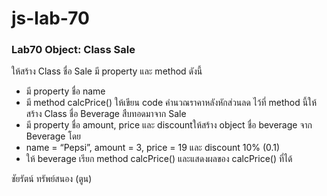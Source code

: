# js-lab-70
### Lab70 Object: Class Sale
ให้สร้าง Class ชื่อ Sale มี property และ method ดังนี้
- มี property ชื่อ name
- มี method calcPrice() ให้เขียน code คำนวณราคาหลังหักส่วนลด ไว้ที่ method นี้ให้สร้าง Class ชื่อ Beverage สืบทอดมาจาก Sale
- มี property ชื่อ amount, price และ discountให้สร้าง object ชื่อ beverage จาก Beverage โดย
- name = “Pepsi”, amount = 3, price = 19 และ discount 10% (0.1)
- ให้ beverage เรียก method calcPrice() และแสดงผลของ calcPrice() ที่ได้

ชัยรัตน์ ทรัพย์สนอง (ตูน)
